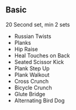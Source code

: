 ## Basic
20 Second set, min 2 sets
- Russian Twists
- Planks
- Hip Raise
- Heal Touches on Back
- Seated Scissor Kick
- Plank Step Up
- Plank Walkout
- Cross Crunch
- Bicycle Crunch
- Glute Bridge
- Alternating Bird Dog

